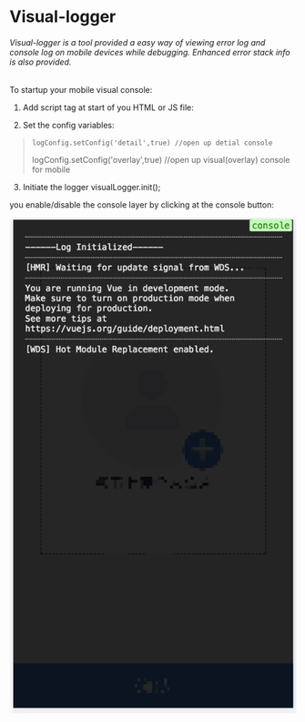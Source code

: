 
# Visual-logger
###### Visual-logger is a tool provided a easy way of  viewing error log and console log on mobile devices while debugging. Enhanced error stack info is also provided.

To startup your mobile visual console:
1. Add script tag at start of you HTML or JS file:
> 	<script src="./visual-logger.js"></script>
> 
2. Set the config variables:
    
>     logConfig.setConfig('detail',true) //open up detial console
> 	logConfig.setConfig('overlay',true)	//open up visual(overlay) console for mobile

3. Initiate the logger
	visualLogger.init();


you enable/disable the console layer by clicking at the console button:

![image](http://github.com/Vekingneo/visual-logger/raw/master/images/visual-logger-pic.png)
	


